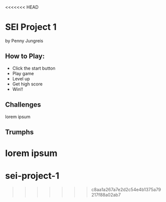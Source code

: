 <<<<<<< HEAD
# SEI Project 1

by Penny Jungreis

## How to Play:
* Click the start button
* Play game
* Level up
* Get high score
* Win!!

## Challenges

lorem ipsum 

## Trumphs

lorem ipsum
=======
# sei-project-1
>>>>>>> c8aa1a267a7e2d2c54e4b1375a79217f88a02ab7

